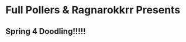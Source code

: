 Full Pollers & Ragnarokkrr Presents
===================================

Spring 4 Doodling!!!!!
----------------------
